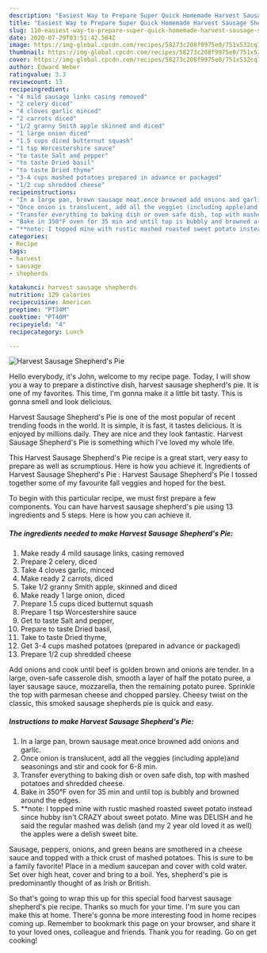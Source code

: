 ```yaml
---
description: "Easiest Way to Prepare Super Quick Homemade Harvest Sausage Shepherd&amp;#39;s Pie"
title: "Easiest Way to Prepare Super Quick Homemade Harvest Sausage Shepherd&amp;#39;s Pie"
slug: 110-easiest-way-to-prepare-super-quick-homemade-harvest-sausage-shepherd-and-39-s-pie
date: 2020-07-29T03:51:42.584Z
image: https://img-global.cpcdn.com/recipes/58273c208f9975e0/751x532cq70/harvest-sausage-shepherds-pie-recipe-main-photo.jpg
thumbnail: https://img-global.cpcdn.com/recipes/58273c208f9975e0/751x532cq70/harvest-sausage-shepherds-pie-recipe-main-photo.jpg
cover: https://img-global.cpcdn.com/recipes/58273c208f9975e0/751x532cq70/harvest-sausage-shepherds-pie-recipe-main-photo.jpg
author: Edward Weber
ratingvalue: 3.3
reviewcount: 13
recipeingredient:
- "4 mild sausage links casing removed"
- "2 celery diced"
- "4 cloves garlic minced"
- "2 carrots diced"
- "1/2 granny Smith apple skinned and diced"
- "1 large onion diced"
- "1.5 cups diced butternut squash"
- "1 tsp Worcestershire sauce"
- "to taste Salt and pepper"
- "to taste Dried basil"
- "to taste Dried thyme"
- "3-4 cups mashed potatoes prepared in advance or packaged"
- "1/2 cup shredded cheese"
recipeinstructions:
- "In a large pan, brown sausage meat.once browned add onions and garlic."
- "Once onion is translucent, add all the veggies (including apple)and seasonings and stir and cook for 6-8 min."
- "Transfer everything to baking dish or oven safe dish, top with mashed potatoes and shredded cheese."
- "Bake in 350°F oven for 35 min and until top is bubbly and browned around the edges."
- "**note: I topped mine with rustic mashed roasted sweet potato instead since hubby isn&#39;t CRAZY about sweet potato. Mine was DELISH and he said the regular mashed was delish (and my 2 year old loved it as well) the apples were a delish sweet bite."
categories:
- Recipe
tags:
- harvest
- sausage
- shepherds

katakunci: harvest sausage shepherds 
nutrition: 129 calories
recipecuisine: American
preptime: "PT34M"
cooktime: "PT40M"
recipeyield: "4"
recipecategory: Lunch

---
```



![Harvest Sausage Shepherd&#39;s Pie](https://img-global.cpcdn.com/recipes/58273c208f9975e0/751x532cq70/harvest-sausage-shepherds-pie-recipe-main-photo.jpg)

Hello everybody, it's John, welcome to my recipe page. Today, I will show you a way to prepare a distinctive dish, harvest sausage shepherd&#39;s pie. It is one of my favorites. This time, I'm gonna make it a little bit tasty. This is gonna smell and look delicious.

Harvest Sausage Shepherd&#39;s Pie is one of the most popular of recent trending foods in the world. It is simple, it is fast, it tastes delicious. It is enjoyed by millions daily. They are nice and they look fantastic. Harvest Sausage Shepherd&#39;s Pie is something which I've loved my whole life.

This Harvest Sausage Shepherd&#39;s Pie recipe is a great start, very easy to prepare as well as scrumptious. Here is how you achieve it. Ingredients of Harvest Sausage Shepherd&#39;s Pie : Harvest Sausage Shepherd&#39;s Pie I tossed together some of my favourite fall veggies and hoped for the best.


To begin with this particular recipe, we must first prepare a few components. You can have harvest sausage shepherd&#39;s pie using 13 ingredients and 5 steps. Here is how you can achieve it.

<!--inarticleads1-->

##### The ingredients needed to make Harvest Sausage Shepherd&#39;s Pie:

1. Make ready 4 mild sausage links, casing removed
1. Prepare 2 celery, diced
1. Take 4 cloves garlic, minced
1. Make ready 2 carrots, diced
1. Take 1/2 granny Smith apple, skinned and diced
1. Make ready 1 large onion, diced
1. Prepare 1.5 cups diced butternut squash
1. Prepare 1 tsp Worcestershire sauce
1. Get to taste Salt and pepper,
1. Prepare to taste Dried basil,
1. Take to taste Dried thyme,
1. Get 3-4 cups mashed potatoes (prepared in advance or packaged)
1. Prepare 1/2 cup shredded cheese


Add onions and cook until beef is golden brown and onions are tender. In a large, oven-safe casserole dish, smooth a layer of half the potato puree, a layer sausage sauce, mozzarella, then the remaining potato puree. Sprinkle the top with parmesan cheese and chopped parsley. Cheesy twist on the classic, this smoked sausage shepherds pie is quick and easy. 

<!--inarticleads2-->

##### Instructions to make Harvest Sausage Shepherd&#39;s Pie:

1. In a large pan, brown sausage meat.once browned add onions and garlic.
1. Once onion is translucent, add all the veggies (including apple)and seasonings and stir and cook for 6-8 min.
1. Transfer everything to baking dish or oven safe dish, top with mashed potatoes and shredded cheese.
1. Bake in 350°F oven for 35 min and until top is bubbly and browned around the edges.
1. **note: I topped mine with rustic mashed roasted sweet potato instead since hubby isn&#39;t CRAZY about sweet potato. Mine was DELISH and he said the regular mashed was delish (and my 2 year old loved it as well) the apples were a delish sweet bite.


Sausage, peppers, onions, and green beans are smothered in a cheese sauce and topped with a thick crust of mashed potatoes. This is sure to be a family favorite! Place in a medium saucepan and cover with cold water. Set over high heat, cover and bring to a boil. Yes, shepherd&#39;s pie is predominantly thought of as Irish or British. 

So that's going to wrap this up for this special food harvest sausage shepherd&#39;s pie recipe. Thanks so much for your time. I'm sure you can make this at home. There's gonna be more interesting food in home recipes coming up. Remember to bookmark this page on your browser, and share it to your loved ones, colleague and friends. Thank you for reading. Go on get cooking!
